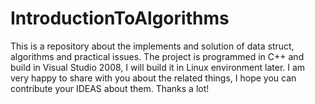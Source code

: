 IntroductionToAlgorithms
========================

This is a repository about the implements and solution of data struct, algorithms and practical issues. 
The project is programmed in C++ and build in Visual Studio 2008, I will build it in Linux environment later. 
I am very happy to share with you about the related things, I hope you can contribute your IDEAS about them. 
Thanks a lot!